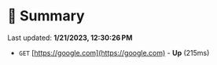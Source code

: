 # 📖 Summary
Last updated: **1/21/2023, 12:30:26 PM**

- `GET` [https://google.com](https://google.com) - **Up** (215ms)
